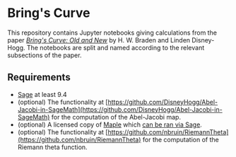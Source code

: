 # Bring's Curve
This repository contains Jupyter notebooks giving calculations from the paper [*Bring's Curve: Old and New*](https://arxiv.org/abs/2208.13692) by H. W. Braden and Linden Disney-Hogg. The notebooks are split and named according to the relevant subsections of the paper. 

## Requirements
* [Sage](https://www.sagemath.org/) at least 9.4
* (optional) The functionality at [https://github.com/DisneyHogg/Abel-Jacobi-in-SageMath](https://github.com/DisneyHogg/Abel-Jacobi-in-SageMath) for the computation of the Abel-Jacobi map.    
* (optional) A licensed copy of [Maple](https://www.maplesoft.com/) which [can be ran via Sage](https://doc.sagemath.org/html/en/reference/interfaces/sage/interfaces/maple.html).
* (optional) The functionality at [https://github.com/nbruin/RiemannTheta](https://github.com/nbruin/RiemannTheta) for the computation of the Riemann theta function.
    




